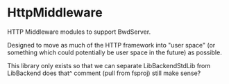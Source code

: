 # HttpMiddleware

HTTP Middleware modules to support BwdServer.

Designed to move as much of the HTTP framework into "user space"
(or something which could potentially be user space in the future)
as possible.

This library only exists so that we can separate LibBackendStdLib from LibBackend
does that^ comment (pull from fsproj) still make sense?
